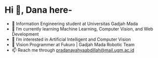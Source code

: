 # Hi 👋, Dana here-

- 🔭 Information Engineering student at Universitas Gadjah Mada
- 🌱 I’m currently learning Machine Learning, Computer Vision, and Web Development
- 👀 I’m interested in Artificial Intelligent and Computer Vision
- 🤖 Vision Programmer at Fukuro | Gadjah Mada Robotic Team
- 📫 Reach me through pradanayahyaabdillah@mail.ugm.ac.id

<!---
haipradana/haipradana is a ✨ special ✨ repository because its `README.md` (this file) appears on your GitHub profile.
You can click the Preview link to take a look at your changes.
--->
